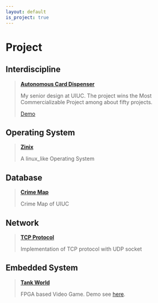 ```yaml
---
layout: default
is_project: true
---
```


# Project

## Interdiscipline

> [**Autonomous Card Dispenser**](https://github.com/rong-hash/autonomous_card_dispenser)
>
> My senior design at UIUC. The project wins the Most Commercializable Project among about fifty projects.
>
> [Demo](https://www.bilibili.com/video/BV1Um421T7p9)

## Operating System

> [**Zinix**](https://rong-hash.github.io/popup)
>
> A linux_like Operating System 

## Database 

> [**Crime Map**](https://rong-hash.github.io/crimemap)
>
> Crime Map of UIUC

## Network

> [**TCP Protocol**](https://rong-hash.github.io/protocol)
>
> Implementation of TCP protocol with UDP socket

## Embedded System

> [**Tank World**](https://github.com/rong-hash/FPGA-Tank-World)
>
> FPGA based Video Game. Demo see [here](https://www.bilibili.com/video/BV1Ms4y197kf/).